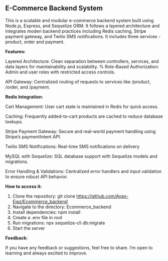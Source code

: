 ## E-Commerce Backend System
This is a scalable and modular e-commerce backend system built using Node.js, Express, and Sequelize ORM. It follows a layered architecture and integrates moden backend practices including Redis caching, Stripe payment gateway, and Twilio SMS notifications. It includes three services - product, order and payment.

**Features:**

Layered Architecture: Clean separation between controllers, services, and data layers for maintainability and scalability.
%
Role-Based Authorization: Admin and user roles with restricted access controls.

API Gateway: Centralized routing of requests to services like /product, /order, and /payment.

**Redis Integration:**

Cart Management: User cart state is maintained in Redis for quick access.

Caching: Frequently added-to-cart products are cached to reduce database lookups.

Stripe Payment Gateway: Secure and real-world payment handling using Stripe’s paymentIntent API.

Twilio SMS Notifications: Real-time SMS notifications on delivery

MySQL with Sequelize: SQL database support with Sequelize models and migrations.

Error Handling & Validations: Centralized error handlers and input validation to ensure robust API behavior.

**How to access it:**

1. Clone the repository: git clone https://github.com/Ayan-Ejaz/Ecommerce_backend
2. Navigate to the directory: Ecommerce_backend
3. Install dependencies: npm install
4. Create a .env file in root
5. Run migrations: npx sequelize-cli db:migrate
6. Start the server

**Feedback:**

If you have any feedback or suggestions, feel free to share. I’m open to learning and always excited to improve.










